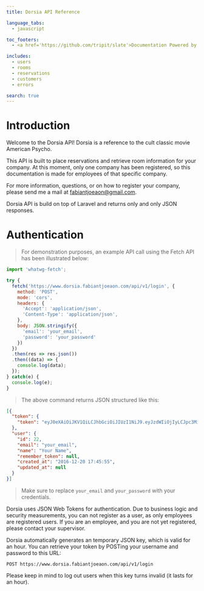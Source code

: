 ```yaml
---
title: Dorsia API Reference

language_tabs:
  - javascript

toc_footers:
  - <a href='https://github.com/tripit/slate'>Documentation Powered by Slate</a>

includes:
  - users
  - rooms
  - reservations
  - customers
  - errors

search: true
---
```


# Introduction

Welcome to the Dorsia API! Dorsia is a reference to the cult classic movie American Psycho.

This API is built to place reservations and retrieve room information for your company.
At this moment, only one company has been registered, so this documentation is made for employees of that specific company.

For more information, questions, or on how to register your company, please
send me a mail at fabiantjoeaon@gmail.com.

Dorsia API is build on top of Laravel and returns only and only JSON responses.

# Authentication
> For demonstration purposes, an example API call using the Fetch API has been illustrated below:

```javascript
import 'whatwg-fetch';

try {
  fetch('https://www.dorsia.fabiantjoeaon.com/api/v1/login', {
    method: 'POST',
    mode: 'cors',
    headers: {
      'Accept': 'application/json',
      'Content-Type': 'application/json',
    },
    body: JSON.stringify({
      'email': 'your_email',
      'password': 'your_password'
    })
  })
  .then(res => res.json())
  .then((data) => {
    console.log(data);
  });
} catch(e) {
  console.log(e);
}
```

> The above command returns JSON structured like this:

```json
[{
  "token": {
    "token": "eyJ0eXAiOiJKV1QiLCJhbGciOiJIUzI1NiJ9.eyJzdWIiOjIyLCJpc3MiOiJodHRwczpcL1wvZG9yc2lhLmZhYmlhbnRqb2Vhb24uY29tXC9hcGlcL3YxXC9sb2dpbiIsImlhdCI6MTQ4NDEyNTI2OSwiZXhwIjoxNDg0MTI4ODY5LCJuYmYiOjE0ODQxMjUyNjksImp0aSI6ImZhY2ZjYjU2NDJiYjFkNDY4OGI2NTllMWM0NzQ3ZTc4In0.LOgchsjEmwNL5WRIcHsYEnDMz1DJn5uG0T8vtQKi7GE"
  },
  "user": {
    "id": 22,
    "email": "your_email",
    "name": "Your Name",
    "remember_token": null,
    "created_at": "2016-12-20 17:45:55",
    "updated_at": null
  }
}]
```

> Make sure to replace `your_email` and `your_password` with your credentials.

Dorsia uses JSON Web Tokens for authentication. Due to business logic and security measurements, you can not register as a user, as only employees are registered users.
If you are an employee, and you are not yet registered, please contact your supervisor.

Dorsia automatically generates an temporary JSON key, which is valid for an hour.
You can retrieve your token by POSTing your username and password to this URL:

`POST https://www.dorsia.fabiantjoeaon.com/api/v1/login`

<aside class="notice">
Please keep in mind to log out users when this key turns invalid (it lasts for an hour).
</aside>
